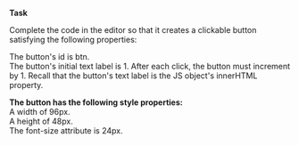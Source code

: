 **Task**

Complete the code in the editor so that it creates a clickable button satisfying the following properties:

The button's id is btn.<br>
The button's initial text label is 1. After each click, the button must increment by 1. Recall that the button's text label is the JS object's innerHTML property.<br>

**The button has the following style properties:**<br>
A width of 96px.<br>
A height of 48px.<br>
The font-size attribute is 24px.<br>
